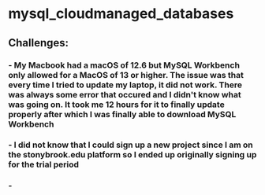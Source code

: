 # mysql_cloudmanaged_databases

## Challenges:
### - My Macbook had a macOS of 12.6 but MySQL Workbench only allowed for a MacOS of 13 or higher. The issue was that every time I tried to update my laptop, it did not work. There was always some error that occured and I didn't know what was going on. It took me 12 hours for it to finally update properly after which I was finally able to download MySQL Workbench

### - I did not know that I could sign up a new project since I am on the stonybrook.edu platform so I ended up originally signing up for the trial period

### - 
